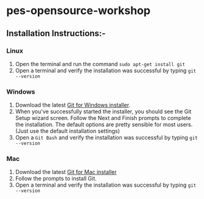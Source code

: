 # pes-opensource-workshop
## Installation Instructions:-

### Linux 
 1. Open the terminal and run the command `sudo apt-get install git`
 2. Open a terminal and verify the installation was successful by typing `git --version`
 
### Windows
  1. Download the latest [Git for Windows installer](https://git-for-windows.github.io/).
  2. When you've successfully started the installer, you should see the Git Setup wizard screen. Follow the Next and Finish prompts   to complete the installation. The default options are pretty sensible for most users.(Just use the default installation settings)
  3. Open a `Git Bash` and verify the installation was successful by typing `git --version`

   
 ### Mac 
 1. Download the latest [Git for Mac installer](https://sourceforge.net/projects/git-osx-installer/files/)
 2. Follow the prompts to install Git.
 3. Open a terminal and verify the installation was successful by typing `git --version`
